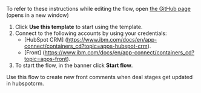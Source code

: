 To refer to these instructions while editing the flow, open [the GitHub page](https://github.com/ot4i/app-connect-templates/blob/main/resources/markdown/Create%20new%20front%20comments%20when%20deal%20stages%20get%20updated%20in%20hubSpot_instructions.md) (opens in a new window)

1. Click **Use this template** to start using the template.
2. Connect to the following accounts by using your credentials:
   - [HubSpot CRM] (https://www.ibm.com/docs/en/app-connect/containers_cd?topic=apps-hubspot-crm).
   - [Front] (https://www.ibm.com/docs/en/app-connect/containers_cd?topic=apps-front).
3. To start the flow, in the banner click **Start flow**.

Use this flow to create new front comments when deal stages get updated in hubspotcrm.
